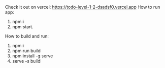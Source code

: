Check it out on vercel: https://todo-level-1-2-dsadsf0.vercel.app
How to run app:
1. npm i
2. npm start.

How to build and run:
1. npm i
2. npm run build
3. npm install -g serve
4. serve -s build
